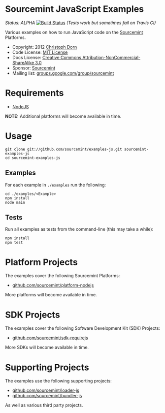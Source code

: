 Sourcemint JavaScript Examples
==============================

*Status: ALPHA* [![Build Status](https://secure.travis-ci.org/sourcemint/examples-js.png)](http://travis-ci.org/sourcemint/examples-js) *(Tests work but sometimes fail on Travis CI)*

Various examples on how to run JavaScript code on the [Sourcemint](http://sourcemint.com/) Platforms.

  * Copyright: 2012 [Christoph Dorn](http://www.christophdorn.com/)
  * Code License: [MIT License](http://www.opensource.org/licenses/mit-license.php)
  * Docs License: [Creative Commons Attribution-NonCommercial-ShareAlike 3.0](http://creativecommons.org/licenses/by-nc-sa/3.0/)
  * Sponsor: [Sourcemint](http://sourcemint.com/)
  * Mailing list: [groups.google.com/group/sourcemint](http://groups.google.com/group/sourcemint)


Requirements
============

  * [NodeJS](http://nodejs.org/)

**NOTE:** Additional platforms will become available in time.

Usage
=====

    git clone git://github.com/sourcemint/examples-js.git sourcemint-examples-js
    cd sourcemint-examples-js

Examples
--------

For each example in `./examples` run the following:

    cd ./examples/<Example>
    npm install
    node main

Tests
-----

Run all examples as tests from the command-line (this may take a while):

    npm install
    npm test


Platform Projects
=================

The examples cover the following Sourcemint Platforms:

  * [github.com/sourcemint/platform-nodejs](http://github.com/sourcemint/platform-nodejs/)

More platforms will become available in time.


SDK Projects
============

The examples cover the following Software Development Kit (SDK) Projects:

  * [github.com/sourcemint/sdk-requirejs](http://github.com/sourcemint/sdk-requirejs/)

More SDKs will become available in time.


Supporting Projects
===================

The examples use the following supporting projects:

  * [github.com/sourcemint/loader-js](http://github.com/sourcemint/loader-js/)
  * [github.com/sourcemint/bundler-js](http://github.com/sourcemint/bundler-js/)

As well as various third party projects.

